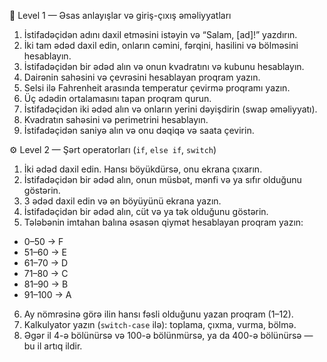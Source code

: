  📘 Level 1 — Əsas anlayışlar və giriş-çıxış əməliyyatları

1.	 İstifadəçidən adını daxil etməsini istəyin və “Salam, [ad]!” yazdırın.  
2.	 İki tam ədəd daxil edin, onların cəmini, fərqini, hasilini və bölməsini hesablayın.  
3.	 İstifadəçidən bir ədəd alın və onun kvadratını və kubunu hesablayın.  
4.	 Dairənin sahəsini və çevrəsini hesablayan proqram yazın.  
5.	 Selsi ilə Fahrenheit arasında temperatur çevirmə proqramı yazın.  
6.	 Üç ədədin ortalamasını tapan proqram qurun.  
7.	 İstifadəçidən iki ədəd alın və onların yerini dəyişdirin (swap əməliyyatı).  
8.	 Kvadratın sahəsini və perimetrini hesablayın.  
9.	 İstifadəçidən saniyə alın və onu dəqiqə və saata çevirin.

 ⚙️ Level 2 — Şərt operatorları (`if`, `else if`, `switch`)

1.	 İki ədəd daxil edin. Hansı böyükdürsə, onu ekrana çıxarın.  
2.	İstifadəçidən bir ədəd alın, onun müsbət, mənfi və ya sıfır olduğunu göstərin.  
3.	3 ədəd daxil edin və ən böyüyünü ekrana yazın.  
4.	İstifadəçidən bir ədəd alın, cüt və ya tək olduğunu göstərin.  
5.	Tələbənin imtahan balına əsasən qiymət hesablayan proqram yazın:
  - 0–50 → F  
 - 51–60 → E  
- 61–70 → D  
- 71–80 → C  
- 81–90 → B  
 - 91–100 → A  
6.	Ay nömrəsinə görə ilin hansı fəsli olduğunu yazan proqram (1–12).  
7.	Kalkulyator yazın (`switch-case` ilə): toplama, çıxma, vurma, bölmə.  
8.	Əgər il 4-ə bölünürsə və 100-ə bölünmürsə, ya da 400-ə bölünürsə — bu il artıq ildir.
